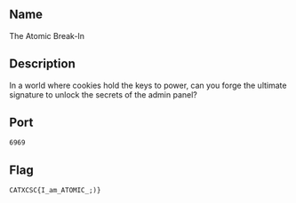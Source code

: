 ## Name 
The Atomic Break-In

## Description
In a world where cookies hold the keys to power, can you forge the ultimate signature to unlock the secrets of the admin panel?

## Port
`6969` 

## Flag
`CATXCSC{I_am_ATOMIC_;)}`
